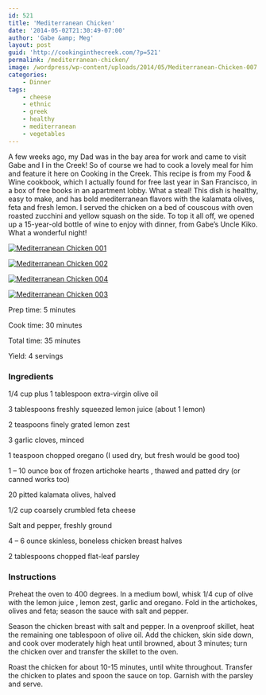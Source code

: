 ```yaml
---
id: 521
title: 'Mediterranean Chicken'
date: '2014-05-02T21:30:49-07:00'
author: 'Gabe &amp; Meg'
layout: post
guid: 'http://cookinginthecreek.com/?p=521'
permalink: /mediterranean-chicken/
image: /wordpress/wp-content/uploads/2014/05/Mediterranean-Chicken-007.jpg
categories:
    - Dinner
tags:
    - cheese
    - ethnic
    - greek
    - healthy
    - mediterranean
    - vegetables
---
```


A few weeks ago, my Dad was in the bay area for work and came to visit Gabe and I in the Creek! So of course we had to cook a lovely meal for him and feature it here on Cooking in the Creek. This recipe is from my Food &amp; Wine cookbook, which I actually found for free last year in San Francisco, in a box of free books in an apartment lobby. What a steal! This dish is healthy, easy to make, and has bold mediterranean flavors with the kalamata olives, feta and fresh lemon. I served the chicken on a bed of couscous with oven roasted zucchini and yellow squash on the side. To top it all off, we opened up a 15-year-old bottle of wine to enjoy with dinner, from Gabe’s Uncle Kiko. What a wonderful night!

[![Mediterranean Chicken 001](http://cookinginthecreek.com/wordpress/wp-content/uploads/2014/05/Mediterranean-Chicken-005-1024x681.jpg)](http://cookinginthecreek.com/wordpress/wp-content/uploads/2014/05/Mediterranean-Chicken-005.jpg)

[![Mediterranean Chicken 002](http://cookinginthecreek.com/wordpress/wp-content/uploads/2014/05/Mediterranean-Chicken-006-681x1024.jpg)](http://cookinginthecreek.com/wordpress/wp-content/uploads/2014/05/Mediterranean-Chicken-006.jpg)

[![Mediterranean Chicken 004](http://cookinginthecreek.com/wordpress/wp-content/uploads/2014/05/Mediterranean-Chicken-008-1024x681.jpg)](http://cookinginthecreek.com/wordpress/wp-content/uploads/2014/05/Mediterranean-Chicken-008.jpg)

[![Mediterranean Chicken 003](http://cookinginthecreek.com/wordpress/wp-content/uploads/2014/05/Mediterranean-Chicken-007-1024x681.jpg)](http://cookinginthecreek.com/wordpress/wp-content/uploads/2014/05/Mediterranean-Chicken-007.jpg)

Prep time: 5 minutes

Cook time: 30 minutes

Total time: 35 minutes

Yield: 4 servings

### Ingredients

1/4 cup plus 1 tablespoon extra-virgin olive oil

3 tablespoons freshly squeezed lemon juice (about 1 lemon)

2 teaspoons finely grated lemon zest

3 garlic cloves, minced

1 teaspoon chopped oregano (I used dry, but fresh would be good too)

1 – 10 ounce box of frozen artichoke hearts , thawed and patted dry (or canned works too)

20 pitted kalamata olives, halved

1/2 cup coarsely crumbled feta cheese

Salt and pepper, freshly ground

4 – 6 ounce skinless, boneless chicken breast halves

2 tablespoons chopped flat-leaf parsley

### Instructions

Preheat the oven to 400 degrees. In a medium bowl, whisk 1/4 cup of olive with the lemon juice , lemon zest, garlic and oregano. Fold in the artichokes, olives and feta; season the sauce with salt and pepper.

Season the chicken breast with salt and pepper. In a ovenproof skillet, heat the remaining one tablespoon of olive oil. Add the chicken, skin side down, and cook over moderately high heat until browned, about 3 minutes; turn the chicken over and transfer the skillet to the oven.

Roast the chicken for about 10-15 minutes, until white throughout. Transfer the chicken to plates and spoon the sauce on top. Garnish with the parsley and serve.